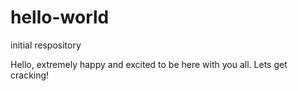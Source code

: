 # hello-world
initial respository

Hello,
extremely happy and excited to be here with you all.
Lets get cracking!
